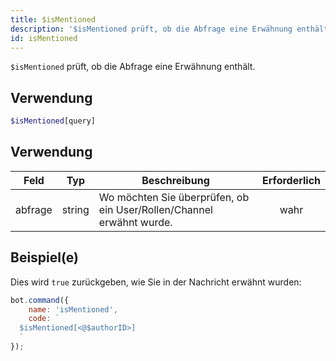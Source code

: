 ```yaml
---
title: $isMentioned
description: '$isMentioned prüft, ob die Abfrage eine Erwähnung enthält.'
id: isMentioned
---
```


`$isMentioned` prüft, ob die Abfrage eine Erwähnung enthält.

## Verwendung

```php
$isMentioned[query]
```

## Verwendung

| Feld    | Typ    | Beschreibung                                                         | Erforderlich |
| ------- | ------ | -------------------------------------------------------------------- |:------------:|
| abfrage | string | Wo möchten Sie überprüfen, ob ein User/Rollen/Channel erwähnt wurde. |     wahr     |

## Beispiel(e)

Dies wird `true` zurückgeben, wie Sie in der Nachricht erwähnt wurden:

```javascript
bot.command({
    name: 'isMentioned',
    code: `
  $isMentioned[<@$authorID>]
  `
});
```
